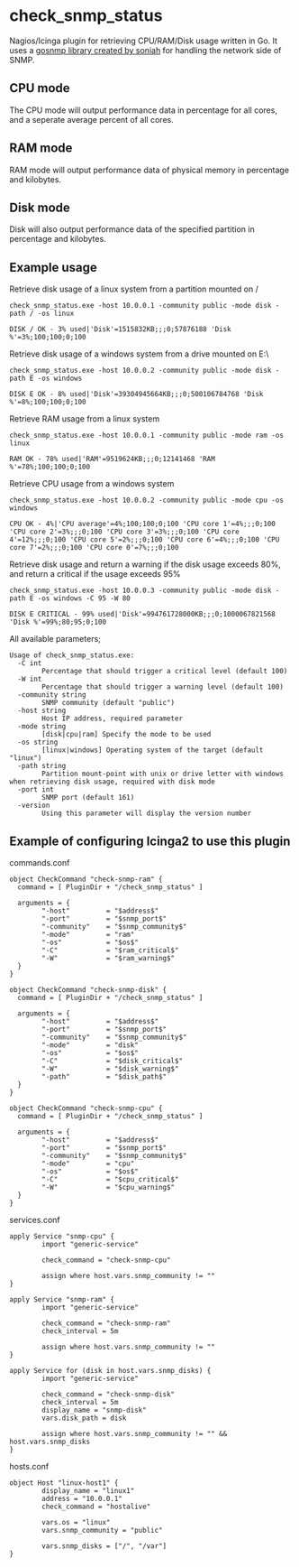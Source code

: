 # check_snmp_status
Nagios/Icinga plugin for retrieving CPU/RAM/Disk usage written in Go. It uses a [gosnmp library created by soniah](https://github.com/soniah/gosnmp)
for handling the network side of SNMP.

## CPU mode
The CPU mode will output performance data in percentage for all cores, and a seperate average percent of all cores.

## RAM mode
RAM mode will output performance data of physical memory in percentage and kilobytes.

## Disk mode
Disk will also output performance data of the specified partition in percentage and kilobytes.

## Example usage
Retrieve disk usage of a linux system from a partition mounted on /

```
check_snmp_status.exe -host 10.0.0.1 -community public -mode disk -path / -os linux

DISK / OK - 3% used|'Disk'=1515832KB;;;0;57876188 'Disk %'=3%;100;100;0;100
```

Retrieve disk usage of a windows system from a drive mounted on E:\

```
check_snmp_status.exe -host 10.0.0.2 -community public -mode disk -path E -os windows

DISK E OK - 8% used|'Disk'=39304945664KB;;;0;500106784768 'Disk %'=8%;100;100;0;100
```

Retrieve RAM usage from a linux system

```
check_snmp_status.exe -host 10.0.0.1 -community public -mode ram -os linux

RAM OK - 78% used|'RAM'=9519624KB;;;0;12141468 'RAM %'=78%;100;100;0;100
```

Retrieve CPU usage from a windows system

```
check_snmp_status.exe -host 10.0.0.2 -community public -mode cpu -os windows

CPU OK - 4%|'CPU average'=4%;100;100;0;100 'CPU core 1'=4%;;;0;100 'CPU core 2'=3%;;;0;100 'CPU core 3'=3%;;;0;100 'CPU core 4'=12%;;;0;100 'CPU core 5'=2%;;;0;100 'CPU core 6'=4%;;;0;100 'CPU core 7'=2%;;;0;100 'CPU core 0'=7%;;;0;100
```

Retrieve disk usage and return a warning if the disk usage exceeds 80%, and return a critical if the usage exceeds 95%

```
check_snmp_status.exe -host 10.0.0.3 -community public -mode disk -path E -os windows -C 95 -W 80

DISK E CRITICAL - 99% used|'Disk'=994761728000KB;;;0;1000067821568 'Disk %'=99%;80;95;0;100
```

All available parameters;

```
Usage of check_snmp_status.exe:
  -C int
        Percentage that should trigger a critical level (default 100)
  -W int
        Percentage that should trigger a warning level (default 100)
  -community string
        SNMP community (default "public")
  -host string
        Host IP address, required parameter
  -mode string
        [disk|cpu|ram] Specify the mode to be used
  -os string
        [linux|windows] Operating system of the target (default "linux")
  -path string
        Partition mount-point with unix or drive letter with windows when retrieving disk usage, required with disk mode
  -port int
        SNMP port (default 161)
  -version
        Using this parameter will display the version number
```

## Example of configuring Icinga2 to use this plugin
commands.conf
```
object CheckCommand "check-snmp-ram" {
  command = [ PluginDir + "/check_snmp_status" ]

  arguments = {
        "-host"         = "$address$"
        "-port"         = "$snmp_port$"
        "-community"    = "$snmp_community$"
        "-mode"         = "ram"
        "-os"           = "$os$"
        "-C"            = "$ram_critical$"
        "-W"            = "$ram_warning$"
  }
}

object CheckCommand "check-snmp-disk" {
  command = [ PluginDir + "/check_snmp_status" ]

  arguments = {
        "-host"         = "$address$"
        "-port"         = "$snmp_port$"
        "-community"    = "$snmp_community$"
        "-mode"         = "disk"
        "-os"           = "$os$"
        "-C"            = "$disk_critical$"
        "-W"            = "$disk_warning$"
        "-path"         = "$disk_path$"
  }
}

object CheckCommand "check-snmp-cpu" {
  command = [ PluginDir + "/check_snmp_status" ]

  arguments = {
        "-host"         = "$address$"
        "-port"         = "$snmp_port$"
        "-community"    = "$snmp_community$"
        "-mode"         = "cpu"
        "-os"           = "$os$"
        "-C"            = "$cpu_critical$"
        "-W"            = "$cpu_warning$"
  }
}

```

services.conf

```
apply Service "snmp-cpu" {
        import "generic-service"

        check_command = "check-snmp-cpu"

        assign where host.vars.snmp_community != ""
}

apply Service "snmp-ram" {
        import "generic-service"

        check_command = "check-snmp-ram"
        check_interval = 5m

        assign where host.vars.snmp_community != ""
}

apply Service for (disk in host.vars.snmp_disks) {
        import "generic-service"

        check_command = "check-snmp-disk"
        check_interval = 5m
        display_name = "snmp-disk"
        vars.disk_path = disk

        assign where host.vars.snmp_community != "" && host.vars.snmp_disks
}

```
hosts.conf
```
object Host "linux-host1" {
        display_name = "linux1"
        address = "10.0.0.1"
        check_command = "hostalive"

        vars.os = "linux"
        vars.snmp_community = "public"

        vars.snmp_disks = ["/", "/var"]
}
```
